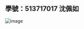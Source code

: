 ## 學號：513717017 沈佩如

![image](https://github.com/user-attachments/assets/fcfaf345-69fb-4f5e-a63f-c75564040487)

